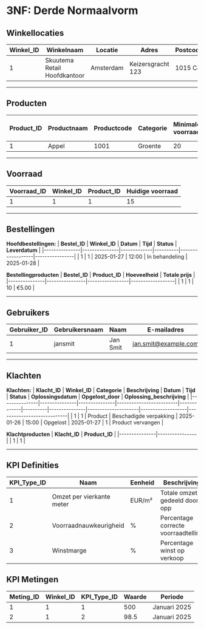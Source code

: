 # 3NF: Derde Normaalvorm

## **Winkellocaties**

| **Winkel_ID** | **Winkelnaam**               | **Locatie**   | **Adres**                 | **Postcode** |
|---------------|------------------------------|---------------|---------------------------|---------------|
| 1             | Skuutema Retail Hoofdkantoor | Amsterdam     | Keizersgracht 123         | 1015 CJ       |

---

## **Producten**

| **Product_ID** | **Productnaam** | **Productcode** | **Categorie** | **Minimale voorraad** | **Maximale voorraad** | **Prijs per eenheid** | **Barcode**       |
|----------------|-----------------|-----------------|---------------|-----------------------|-----------------------|-----------------------|-------------------|
| 1              | Appel           | 1001            | Groente       | 20                    | 100                   | €0.50                 | 8711234567890     |

---

## **Voorraad**

| **Voorraad_ID** | **Winkel_ID** | **Product_ID** | **Huidige voorraad** |
|------------------|---------------|----------------|-----------------------|
| 1               | 1             | 1              | 15                    |

---

## **Bestellingen**

**Hoofdbestellingen:**
| **Bestel_ID** | **Winkel_ID** | **Datum**   | **Tijd** | **Status**       | **Leverdatum** |
|---------------|---------------|-------------|----------|------------------|----------------|
| 1             | 1             | 2025-01-27  | 12:00    | In behandeling   | 2025-01-28     |

**Bestellingproducten**
| **Bestel_ID** | **Product_ID** | **Hoeveelheid** | **Totale prijs** |
|---------------|----------------|-----------------|------------------|
| 1             | 1              | 10              | €5.00            |

---

## **Gebruikers**

| **Gebruiker_ID** | **Gebruikersnaam** | **Naam**      | **E-mailadres**       | **Telefoonnummer** | **Wachtwoord**     | **Rol**          | **Winkel_ID** |
|-------------------|--------------------|---------------|-----------------------|--------------------|--------------------|------------------|---------------|
| 1                | jansmit           | Jan Smit      | jan.smit@example.com  | 0612345678         | HASHED_PASSWORD    | Winkelbeheerder  | 1             |

---

## **Klachten**

**Klachten:**
| **Klacht_ID** | **Winkel_ID** | **Categorie** | **Beschrijving**        | **Datum**   | **Tijd** | **Status**    | **Oplossingsdatum** | **Opgelost_door** | **Oplossing_beschrijving** |
|---------------|---------------|---------------|-------------------------|-------------|----------|---------------|---------------------|-------------------|----------------------------|
| 1             | 1             | Product       | Beschadigde verpakking  | 2025-01-26  | 15:00    | Opgelost      | 2025-01-27          | 1                 | Product vervangen          |

**Klachtproducten**
| **Klacht_ID** | **Product_ID** |
|---------------|----------------|
| 1             | 1              |

---

## **KPI Definities**

| **KPI_Type_ID** | **Naam**                    | **Eenheid** | **Beschrijving**                    |
|-----------------|----------------------------|-------------|-------------------------------------|
| 1               | Omzet per vierkante meter  | EUR/m²      | Totale omzet gedeeld door opp      |
| 2               | Voorraadnauwkeurigheid     | %           | Percentage correcte voorraadtelling |
| 3               | Winstmarge                 | %           | Percentage winst op verkoop         |

## **KPI Metingen**

| **Meting_ID** | **Winkel_ID** | **KPI_Type_ID** | **Waarde** | **Periode**    |
|---------------|---------------|-----------------|------------|----------------|
| 1             | 1             | 1               | 500        | Januari 2025   |
| 2             | 1             | 2               | 98.5       | Januari 2025   |
